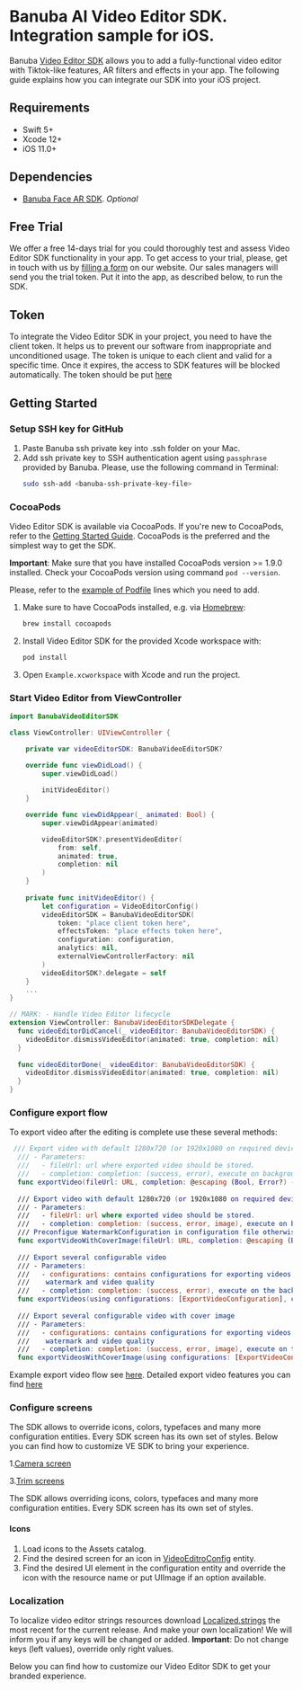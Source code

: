 # Banuba AI Video Editor SDK. Integration sample for iOS.
Banuba [Video Editor SDK](https://www.banuba.com/video-editor-sdk) allows you to add a fully-functional video editor with Tiktok-like features, AR filters and effects in your app. The following guide explains how you can integrate our SDK into your iOS project. 

## Requirements
- Swift 5+
- Xcode 12+
- iOS 11.0+

## Dependencies
- [Banuba Face AR SDK](https://www.banuba.com/facear-sdk/face-filters). *Optional*

## Free Trial  
We offer а free 14-days trial for you could thoroughly test and assess Video Editor SDK functionality in your app. To get access to your trial, please, get in touch with us by [filling a form](https://www.banuba.com/video-editor-sdk) on our website. Our sales managers will send you the trial token. Put it into the app, as described below, to run the SDK.  

## Token
To integrate the Video Editor SDK in your project, you need to have the client token. It helps us to prevent our software from inappropriate and unconditioned usage. The token is unique to each client and valid for a specific time. Once it expires, the access to SDK features will be blocked automatically. The token should be put [here](/Example/Example/ViewController.swift#L21)


## Getting Started
### Setup SSH key for GitHub
1. Paste Banuba ssh private key into .ssh folder on your Mac.
2. Add ssh private key to SSH authentication agent using `passphrase` provided by Banuba. Please, use the following command in Terminal:
   ```sh
   sudo ssh-add <banuba-ssh-private-key-file>
   ```
### CocoaPods
Video Editor SDK is available via CocoaPods. If you're new to CocoaPods, refer to the [Getting Started Guide](https://guides.cocoapods.org/using/getting-started.html). CocoaPods is the preferred and the simplest way to get the SDK.

**Important**: Make sure that you have installed CocoaPods version >= 1.9.0 installed. Check your CocoaPods version using command `pod --version`.

Please, refer to the [example of Podfile](Example/Podfile) lines which you need to add.

1. Make sure to have CocoaPods installed, e.g. via [Homebrew](https://brew.sh):
   ```sh
   brew install cocoapods 
   ```
1. Install Video Editor SDK for the provided Xcode workspace with:
   ```sh
   pod install
   ```
1. Open `Example.xcworkspace` with Xcode and run the project.

### Start Video Editor from ViewController
``` swift
import BanubaVideoEditorSDK

class ViewController: UIViewController {

    private var videoEditorSDK: BanubaVideoEditorSDK?

    override func viewDidLoad() {
        super.viewDidLoad()
    
        initVideoEditor()
    }

    override func viewDidAppear(_ animated: Bool) {
        super.viewDidAppear(animated)

        videoEditorSDK?.presentVideoEditor(
            from: self,
            animated: true,
            completion: nil
        )
    }
  
    private func initVideoEditor() {
        let configuration = VideoEditorConfig()
        videoEditorSDK = BanubaVideoEditorSDK(
            token: "place client token here",
            effectsToken: "place effects token here",
            configuration: configuration,
            analytics: nil,
            externalViewControllerFactory: nil
        )
        videoEditorSDK?.delegate = self
    }
    ...
}

// MARK: - Handle Video Editor lifecycle
extension ViewController: BanubaVideoEditorSDKDelegate {
  func videoEditorDidCancel(_ videoEditor: BanubaVideoEditorSDK) {
    videoEditor.dismissVideoEditor(animated: true, completion: nil)
  }
  
  func videoEditorDone(_ videoEditor: BanubaVideoEditorSDK) {
    videoEditor.dismissVideoEditor(animated: true, completion: nil)
  }
}

```  

### Configure export flow
To export video after the editing is complete use these several methods:
``` swift
 /// Export video with default 1280x720 (or 1920x1080 on required devices) resolution
  /// - Parameters:
  ///   - fileUrl: url where exported video should be stored.
  ///   - completion: completion: (success, error), execute on background thread.
  func exportVideo(fileUrl: URL, completion: @escaping (Bool, Error?) -> Void)
  
  /// Export video with default 1280x720 (or 1920x1080 on required devices) resolution and cover image
  /// - Parameters:
  ///   - fileUrl: url where exported video should be stored.
  ///   - completion: completion: (success, error, image), execute on background thread.
  /// Preconfigue WatermarkConfiguration in configuration file otherwise will be used default configuration. Default cover image video indent is 0.5 second.
  func exportVideoWithCoverImage(fileUrl: URL, completion: @escaping (Bool, Error?, UIImage) -> Void)
  
  /// Export several configurable video
  /// - Parameters:
  ///   - configurations: contains configurations for exporting videos such as file url,
  ///    watermark and video quality
  ///   - completion: completion: (success, error), execute on the background thread.
  func exportVideos(using configurations: [ExportVideoConfiguration], completion: (Bool,Error?)->Void)
  
  /// Export several configurable video with cover image
  /// - Parameters:
  ///   - configurations: contains configurations for exporting videos such as file url,
  ///    watermark and video quality
  ///   - completion: completion: (success, error, image), execute on the background thread.
  func exportVideosWithCoverImage(using configurations: [ExportVideoConfiguration], completion: (_Bool, Error?, UIImage)->Void)
```  
Example export video flow see [here](/Example/Example/ViewController.swift#L599).
Detailed export video features you can find [here](export_flow.md)

### Configure screens  
The SDK allows to override icons, colors, typefaces and many more configuration entities. Every SDK screen has its own set of styles.
Below you can find how to customize VE SDK to bring your experience.

1.[Camera screen](mdDocs/camera_styles.md)

3.[Trim screens](mdDocs/trim_styles.md)

The SDK allows overriding icons, colors, typefaces and many more configuration entities. Every SDK screen has its own set of styles.

#### Icons
1. Load icons to the Assets catalog.
1. Find the desired screen for an icon in [VideoEditroConfig](/Example/Example/ViewController.swift#L35) entity.
1. Find the desired UI element in the configuration entity and override the icon with the resource name or put UIImage if an option available.

### Localization
To localize video editor strings resources download [Localized.strings](/Example/Example/en.lproj/Localizable.strings) the most recent for the current release. And make your own localization! We will inform you if any keys will be changed or added.
**Important**: Do not change keys (left values), override only right values.

Below you can find how to customize our Video Editor SDK to get your branded experience.
